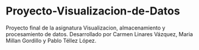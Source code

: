 # Proyecto-Visualizacion-de-Datos
Proyecto final de la asignatura Visualizacion, almacenamiento y procesamiento de datos. Desarrollado por Carmen Linares Vázquez, Maria Millan Gordillo y Pablo Téllez López.
